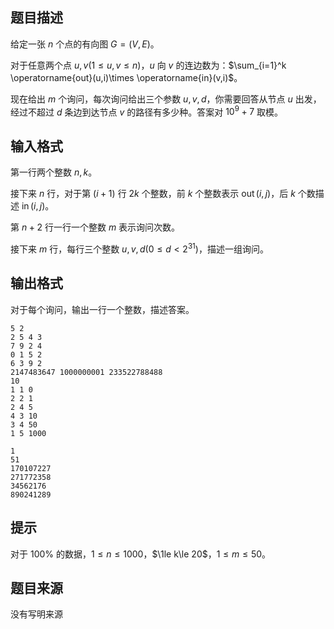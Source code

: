 

## 题目描述

给定一张 $n$ 个点的有向图 $G=(V,E)$。

对于任意两个点 $u,v(1\le u,v\le n)$，$u$ 向 $v$ 的连边数为：$\sum_{i=1}^k \operatorname{out}(u,i)\times \operatorname{in}(v,i)$。

现在给出 $m$ 个询问，每次询问给出三个参数 $u,v,d$，你需要回答从节点 $u$ 出发，经过不超过 $d$ 条边到达节点 $v$ 的路径有多少种。答案对 $10^9+7$ 取模。
## 输入格式
第一行两个整数 $n,k$。

接下来 $n$ 行，对于第 $(i+1)$ 行 $2k$ 个整数，前 $k$ 个整数表示 $\operatorname{out}(i,j)$，后 $k$ 个数描述 $\operatorname{in}(i,j)$。

第 $n+2$ 行一行一个整数 $m$ 表示询问次数。

接下来 $m$ 行，每行三个整数 $u,v,d(0\le d<2^31)$，描述一组询问。
## 输出格式
对于每个询问，输出一行一个整数，描述答案。

```input1
5 2
2 5 4 3
7 9 2 4
0 1 5 2
6 3 9 2
2147483647 1000000001 233522788488
10
1 1 0
2 2 1
2 4 5
4 3 10
3 4 50
1 5 1000
```

```output1
1
51
170107227
271772358
34562176
890241289
```

## 提示

对于 $100\%$ 的数据，$1\le n\le 1000$，$\1le k\le 20$，$1\le m\le 50$。
## 题目来源
没有写明来源


